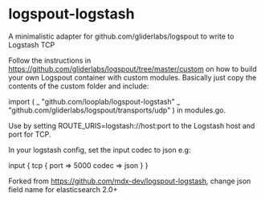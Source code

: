 # logspout-logstash
A minimalistic adapter for github.com/gliderlabs/logspout to write to Logstash TCP

Follow the instructions in https://github.com/gliderlabs/logspout/tree/master/custom on how to build your own Logspout container with custom modules. Basically just copy the contents of the custom folder and include:

import (
  _ "github.com/looplab/logspout-logstash"
  _ "github.com/gliderlabs/logspout/transports/udp"
)
in modules.go.

Use by setting ROUTE_URIS=logstash://host:port to the Logstash host and port for TCP.

In your logstash config, set the input codec to json e.g:

input { tcp { port => 5000 codec => json } }

Forked from https://github.com/mdx-dev/logspout-logstash, change json field name for elasticsearch 2.0+
